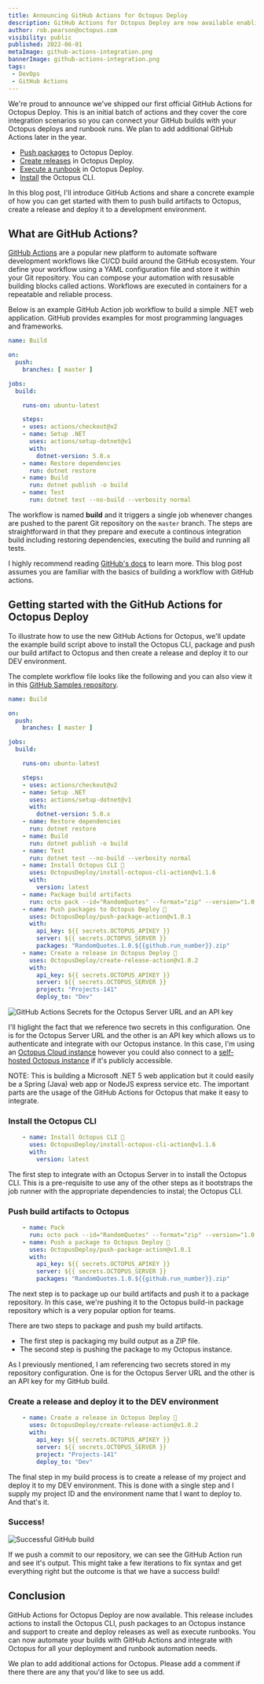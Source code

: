 ```yaml
---
title: Announcing GitHub Actions for Octopus Deploy
description: GitHub Actions for Octopus Deploy are now available enabling you to integrate your GitHub builds with Octopus deploys.
author: rob.pearson@octopus.com
visibility: public
published: 2022-06-01
metaImage: github-actions-integration.png
bannerImage: github-actions-integration.png
tags:
 - DevOps
 - GitHub Actions
---
```


We're proud to announce we've shipped our first official GitHub Actions for Octopus Deploy. This is an initial batch of actions and they cover the core integration scenarios so you can connect your GitHub builds with your Octopus deploys and runbook runs. We plan to add additional GitHub Actions later in the year. 

- [Push packages](https://github.com/marketplace/actions/push-package-to-octopus-deploy) to Octopus Deploy. 
- [Create releases](https://github.com/marketplace/actions/create-release-in-octopus-deploy) in Octopus Deploy.
- [Execute a runbook](https://github.com/marketplace/actions/run-runbook-in-octopus-deploy) in Octopus Deploy.
- [Install](https://github.com/marketplace/actions/install-octopus-cli) the Octopus CLI.

In this blog post, I'll introduce GitHub Actions and share a concrete example of how you can get started with them to push build artifacts to Octopus, create a release and deploy it to a development environment.

## What are GitHub Actions? 

[GitHub Actions](https://docs.github.com/en/actions) are a popular new platform to automate software development workflows like CI/CD build around the GitHub ecosystem. Your define your workflow using a YAML configuration file and store it within your Git repository. You can compose your automation with resusable building blocks called actions. Workflows are executed in containers for a repeatable and reliable process.

Below is an example GitHub Action job workflow to build a simple .NET web application. GitHub provides examples for most programming languages and frameworks.

```yaml
name: Build

on:
  push:
    branches: [ master ]

jobs:
  build:

    runs-on: ubuntu-latest

    steps:
    - uses: actions/checkout@v2
    - name: Setup .NET
      uses: actions/setup-dotnet@v1
      with:
        dotnet-version: 5.0.x
    - name: Restore dependencies
      run: dotnet restore
    - name: Build
      run: dotnet publish -o build 
    - name: Test
      run: dotnet test --no-build --verbosity normal
```

The workflow is named **build** and it triggers a single job whenever changes are pushed to the parent Git repository on the `master` branch. The steps are straightforward in that they prepare and execute a continous integration build including restoring dependencies, executing the build and running all tests. 

I highly recommend reading [GitHub's docs](https://docs.github.com/en/actions/learn-github-actions) to learn more. This blog post assumes you are familiar with the basics of building a workflow with GitHub actions.

## Getting started with the GitHub Actions for Octopus Deploy

To illustrate how to use the new GitHub Actions for Octopus, we'll update the example build script above to install the Octopus CLI, package and push our build artifact to Octopus and then create a release and deploy it to our DEV environment.

The complete workflow file looks like the following and you can also view it in this [GitHub Samples repository](https://github.com/OctopusSamples/RandomQuotes/actions/workflows/dotnet.yml).

```yaml
name: Build

on:
  push:
    branches: [ master ]

jobs:
  build:

    runs-on: ubuntu-latest

    steps:
    - uses: actions/checkout@v2
    - name: Setup .NET
      uses: actions/setup-dotnet@v1
      with:
        dotnet-version: 5.0.x
    - name: Restore dependencies
      run: dotnet restore
    - name: Build
      run: dotnet publish -o build 
    - name: Test
      run: dotnet test --no-build --verbosity normal
    - name: Install Octopus CLI 🐙
      uses: OctopusDeploy/install-octopus-cli-action@v1.1.6
      with:
        version: latest
    - name: Package build artifacts
      run: octo pack --id="RandomQuotes" --format="zip" --version="1.0.${{github.run_number}}" --basePath="/home/runner/work/RandomQuotes/RandomQuotes/build/"
    - name: Push packages to Octopus Deploy 🐙
      uses: OctopusDeploy/push-package-action@v1.0.1
      with:
        api_key: ${{ secrets.OCTOPUS_APIKEY }}
        server: ${{ secrets.OCTOPUS_SERVER }}
        packages: "RandomQuotes.1.0.${{github.run_number}}.zip"
    - name: Create a release in Octopus Deploy 🐙
      uses: OctopusDeploy/create-release-action@v1.0.2
      with:
        api_key: ${{ secrets.OCTOPUS_APIKEY }}
        server: ${{ secrets.OCTOPUS_SERVER }}
        project: "Projects-141"
        deploy_to: "Dev"

```

![GitHub Actions Secrets for the Octopus Server URL and an API key](github-action-secrets.png)

I'll higlight the fact that we reference two secrets in this configuration. One is for the Octopus Server URL and the other is an API key which allows us to authenticate and integrate with our Octopus instance. In this case, I'm using an [Octopus Cloud instance](https://octopus.com/pricing/cloud) however you could also connect to a [self-hosted Octopus instance](https://octopus.com/pricing/server) if it's publicly accessible.

NOTE: This is building a Microsoft .NET 5 web application but it could easily be a Spring (Java) web app or NodeJS express service etc. The important parts are the usage of the GitHub Actions for Octopus that make it easy to integrate.

### Install the Octopus CLI

```yaml
    - name: Install Octopus CLI 🐙
      uses: OctopusDeploy/install-octopus-cli-action@v1.1.6
      with:
        version: latest
```

The first step to integrate with an Octopus Server in to install the Octopus CLI. This is a pre-requisite to use any of the other steps as it bootstraps the job runner with the appropriate dependencies to instal; the Octopus CLI.

### Push build artifacts to Octopus

```yaml
    - name: Pack
      run: octo pack --id="RandomQuotes" --format="zip" --version="1.0.${{github.run_number}}" --basePath="/home/runner/work/RandomQuotes/RandomQuotes/build/" --verbose
    - name: Push a package to Octopus Deploy 🐙
      uses: OctopusDeploy/push-package-action@v1.0.1
      with:
        api_key: ${{ secrets.OCTOPUS_APIKEY }}
        server: ${{ secrets.OCTOPUS_SERVER }}
        packages: "RandomQuotes.1.0.${{github.run_number}}.zip"
```

The next step is to package up our build artifacts and push it to a package repository. In this case, we're pushing it to the Octopus build-in package repository which is a very popular option for teams. 

There are two steps to package and push my build artifacts.
* The first step is packaging my build output as a ZIP file.
* The second step is pushing the package to my Octopus instance. 

As I previously mentioned, I am referencing two secrets stored in my repository configuration. One is for the Octopus Server URL and the other is an API key for my GitHub build. 

### Create a release and deploy it to the DEV environment

```yaml
    - name: Create a release in Octopus Deploy 🐙
      uses: OctopusDeploy/create-release-action@v1.0.2
      with:
        api_key: ${{ secrets.OCTOPUS_APIKEY }}
        server: ${{ secrets.OCTOPUS_SERVER }}
        project: "Projects-141"
        deploy_to: "Dev"
```

The final step in my build process is to create a release of my project and deploy it to my DEV environment. This is done with a single step and I supply my project ID and the environment name that I want to deploy to. And that's it.

### Success!

![Successful GitHub build](github-build.png)

If we push a commit to our repository, we can see the GitHub Action run and see it's output. This might take a few iterations to fix syntax and get everything right but the outcome is that we have a success build! 

## Conclusion

GitHub Actions for Octopus Deploy are now available. This release includes actions to install the Octopus CLI, push packages to an Octopus instance and support to create and deploy releases as well as execute runbooks. You can now automate your builds with GitHub Actions and integrate with Octopus for all your deployment and runbook automation needs.

We plan to add additional actions for Octopus. Please add a comment if there there are any that you'd like to see us add. 
